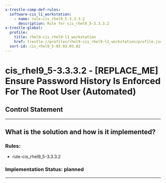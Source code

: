 ```yaml
---
x-trestle-comp-def-rules:
  software-cis_l1_workstation:
    - name: rule-cis_rhel9_5-3.3.3.2
      description: Rule for cis_rhel9_5-3.3.3.2
x-trestle-global:
  profile:
    title: rhel9-cis_rhel9-l1_workstation
    href: trestle://profiles/rhel9-cis_rhel9-l1_workstation/profile.json
  sort-id: cis_rhel9_5-03.03.03.02
---
```


# cis_rhel9_5-3.3.3.2 - \[REPLACE_ME\] Ensure Password History Is Enforced For The Root User (Automated)

## Control Statement

______________________________________________________________________

## What is the solution and how is it implemented?

<!-- For implementation status enter one of: implemented, partial, planned, alternative, not-applicable -->

<!-- Note that the list of rules under ### Rules: is read-only and changes will not be captured after assembly to JSON -->

<!-- Add control implementation description here for control: cis_rhel9_5-3.3.3.2 -->

### Rules:

  - rule-cis_rhel9_5-3.3.3.2

### Implementation Status: planned

______________________________________________________________________
